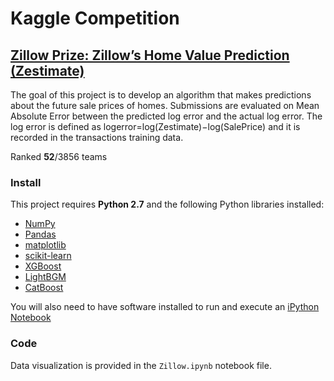 # Kaggle Competition
## [Zillow Prize: Zillow’s Home Value Prediction (Zestimate)](https://www.kaggle.com/c/zillow-prize-1)

The goal of this project is to develop an algorithm that makes predictions about the future sale prices of homes. Submissions are evaluated on Mean Absolute Error between the predicted log error and the actual log error. The log error is defined as
logerror=log(Zestimate)−log(SalePrice) and it is recorded in the transactions training data.

Ranked **52**/3856 teams

### Install

This project requires **Python 2.7** and the following Python libraries installed:

- [NumPy](http://www.numpy.org/)
- [Pandas](http://pandas.pydata.org)
- [matplotlib](http://matplotlib.org/)
- [scikit-learn](http://scikit-learn.org/stable/)
- [XGBoost](http://xgboost.readthedocs.io/en/latest/build.html)
- [LightBGM](https://lightgbm.readthedocs.io/en/latest/index.html)
- [CatBoost](https://tech.yandex.com/catboost/)

You will also need to have software installed to run and execute an [iPython Notebook](http://ipython.org/notebook.html)

### Code

Data visualization is provided in the `Zillow.ipynb` notebook file.


